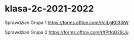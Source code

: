 # klasa-2c-2021-2022

Sprawdzian Grupa 1
https://forms.office.com/r/ciLgK033jW

Sprawdzian Grupa 2
https://forms.office.com/r/tPtfqG29Uu
